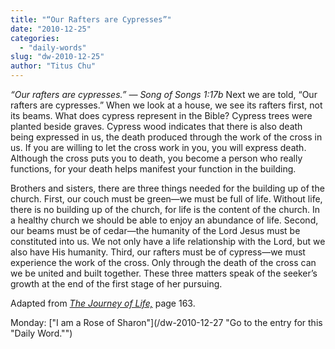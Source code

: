 ```yaml
---
title: "“Our Rafters are Cypresses”"
date: "2010-12-25"
categories: 
  - "daily-words"
slug: "dw-2010-12-25"
author: "Titus Chu"
---
```


_“Our rafters are cypresses.” — Song of Songs 1:17b_ Next we are told, “Our rafters are cypresses.” When we look at a house, we see its rafters first, not its beams. What does cypress represent in the Bible? Cypress trees were planted beside graves. Cypress wood indicates that there is also death being expressed in us, the death produced through the work of the cross in us. If you are willing to let the cross work in you, you will express death. Although the cross puts you to death, you become a person who really functions, for your death helps manifest your function in the building.

Brothers and sisters, there are three things needed for the building up of the church. First, our couch must be green—we must be full of life. Without life, there is no building up of the church, for life is the content of the church. In a healthy church we should be able to enjoy an abundance of life. Second, our beams must be of cedar—the humanity of the Lord Jesus must be constituted into us. We not only have a life relationship with the Lord, but we also have His humanity. Third, our rafters must be of cypress—we must experience the work of the cross. Only through the death of the cross can we be united and built together. These three matters speak of the seeker’s growth at the end of the first stage of her pursuing.

Adapted from _[The Journey of Life,](/book-journey "Go to the listing for this book.")_ page 163.

Monday: ["I am a Rose of Sharon"](/dw-2010-12-27 "Go to the entry for this "Daily Word."")
